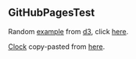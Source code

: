 GitHubPagesTest
---------------

Random [example](https://bl.ocks.org/mbostock/4062045) from [d3](https://d3js.org/), click [here](force-directed.html).


[Clock](clock.html) copy-pasted from [here](http://bl.ocks.org/mbostock/1096355).
